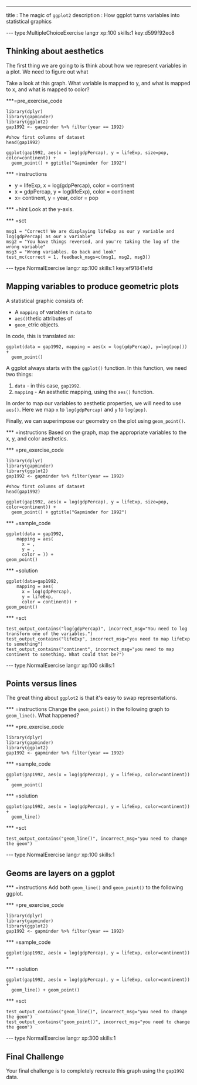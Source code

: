 ---
title       : The magic of `ggplot2`
description : How ggplot turns variables into statistical graphics

--- type:MultipleChoiceExercise lang:r xp:100 skills:1 key:d599f92ec8
## Thinking about aesthetics
The first thing we are going to is think about how we represent variables in a plot. We need to figure out what 

Take a look at this graph. What variable is mapped to y, and what is mapped to x, and what is mapped to color?

***=pre_exercise_code
```{r}
library(dplyr)
library(gapminder)
library(ggplot2)
gap1992 <- gapminder %>% filter(year == 1992)

#show first columns of dataset
head(gap1992)

ggplot(gap1992, aes(x = log(gdpPercap), y = lifeExp, size=pop, color=continent)) +
  geom_point() + ggtitle("Gapminder for 1992")
```

*** =instructions
- y = lifeExp, x = log(gdpPercap), color = continent
- x = gdpPercap, y = log(lifeExp), color = continent
- x= continent, y = year, color = pop

*** =hint
Look at the y-axis.

*** =sct
```{r}
msg1 = "Correct! We are displaying lifeExp as our y variable and log(gdpPercap) as our x variable"
msg2 = "You have things reversed, and you're taking the log of the wrong variable"
msg3 = "Wrong variables. Go back and look"
test_mc(correct = 1, feedback_msgs=c(msg1, msg2, msg3))
```

--- type:NormalExercise lang:r xp:100 skills:1 key:ef91841efd
## Mapping variables to produce geometric plots

A statistical graphic consists of:

+ A `mapping` of variables in `data` to
+ `aes()`thetic attributes of
+ `geom_`etric objects.

In code, this is translated as:

```{r}
ggplot(data = gap1992, mapping = aes(x = log(gdpPercap), y=log(pop))) +
  geom_point()
```

A ggplot always starts with the `ggplot()` function. In this function, we need two things:

1. `data` - in this case, `gap1992`.
2. `mapping` - An aesthetic mapping, using the `aes()` function. 

In order to map our variables to aesthetic properties, we will need to use `aes()`. Here we map `x` to `log(gdpPercap)` and `y` to `log(pop)`.

Finally, we can superimpose our geometry on the plot using `geom_point()`.

*** =instructions
Based on the graph, map the appropriate variables to the x, y, and color aesthetics.

*** =pre_exercise_code
```{r}
library(dplyr)
library(gapminder)
library(ggplot2)
gap1992 <- gapminder %>% filter(year == 1992)

#show first columns of dataset
head(gap1992)

ggplot(gap1992, aes(x = log(gdpPercap), y = lifeExp, size=pop, color=continent)) +
  geom_point() + ggtitle("Gapminder for 1992")
```

*** =sample_code
```{r}
ggplot(data = gap1992, 
    mapping = aes(
      x = , 
      y = , 
      color = )) + 
geom_point()
```

*** =solution
```{r}
ggplot(data=gap1992, 
    mapping = aes(
      x = log(gdpPercap), 
      y = lifeExp, 
      color = continent)) + 
geom_point()
```

*** =sct
```{r}
test_output_contains("log(gdpPercap)", incorrect_msg="You need to log transform one of the variables.")
test_output_contains("lifeExp", incorrect_msg="you need to map lifeExp to something")
test_output_contains("continent", incorrect_msg="you need to map continent to something. What could that be?")
```

--- type:NormalExercise lang:r xp:100 skills:1
## Points versus lines

The great thing about `ggplot2` is that it's easy to swap representations.

*** =instructions
Change the `geom_point()` in the following graph to `geom_line()`. What happened?

*** =pre_exercise_code
```{r}
library(dplyr)
library(gapminder)
library(ggplot2)
gap1992 <- gapminder %>% filter(year == 1992)
```

*** =sample_code
```{r}
ggplot(gap1992, aes(x = log(gdpPercap), y = lifeExp, color=continent)) +
  geom_point() 
```

*** =solution
```{r}
ggplot(gap1992, aes(x = log(gdpPercap), y = lifeExp, color=continent)) +
  geom_line() 
```

*** =sct
```{r}
test_output_contains("geom_line()", incorrect_msg="you need to change the geom")
```

--- type:NormalExercise lang:r xp:100 skills:1
## Geoms are layers on a ggplot

*** =instructions
Add both `geom_line()` and `geom_point()` to the following ggplot. 

*** =pre_exercise_code
```{r}
library(dplyr)
library(gapminder)
library(ggplot2)
gap1992 <- gapminder %>% filter(year == 1992)
```

*** =sample_code
```{r}
ggplot(gap1992, aes(x = log(gdpPercap), y = lifeExp, color=continent)) +

```

*** =solution
```{r}
ggplot(gap1992, aes(x = log(gdpPercap), y = lifeExp, color=continent)) +
  geom_line() + geom_point()
```

*** =sct
```{r}
test_output_contains("geom_line()", incorrect_msg="you need to change the geom")
test_output_contains("geom_point()", incorrect_msg="you need to change the geom")
```

--- type:NormalExercise lang:r xp:300 skills:1
## Final Challenge

Your final challenge is to completely recreate this graph using the `gap1992` data.


